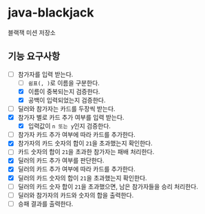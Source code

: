 # java-blackjack

블랙잭 미션 저장소

## 기능 요구사항

- [ ] 참가자를 입력 받는다.
  - [ ] `쉼표(, )`로 이름을 구분한다.
  - [x] 이름이 중복되는지 검증한다.
  - [x] 공백이 입력되었는지 검증한다.
- [ ] 딜러와 참가자는 카드를 두장씩 받는다.
- [x] 참가자 별로 카드 추가 여부를 입력 받는다.
  - [x] 입력값이 `n 또는 y`인지 검증한다.
- [ ] 참가자 카드 추가 여부에 따라 카드를 추가한다.
- [x] 참가자의 카드 숫자의 합이 `21`을 초과했는지 확인한다.
- [ ] 카드 숫자의 합이 `21`을 초과한 참가자는 패배 처리한다.
- [x] 딜러의 카드 추가 여부를 판단한다.
- [x] 딜러의 카드 추가 여부에 따라 카드를 추가한다.
- [x] 딜러의 카드 숫자의 합이 `21`을 초과했는지 확인한다.
- [ ] 딜러의 카드 숫자 합이 `21`을 초과했으면, 남은 참가자들을 승리 처리한다.
- [ ] 딜러와 참가자의 카드와 숫자의 합을 출력한다.
- [ ] 승패 결과를 출력한다.